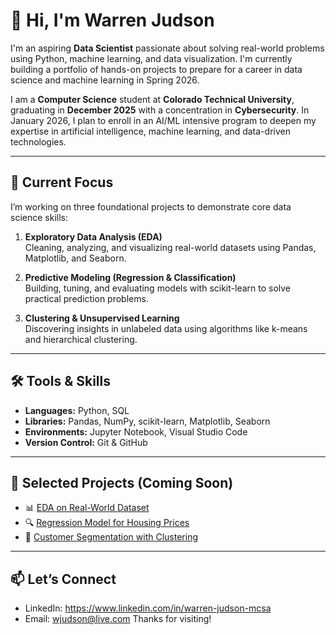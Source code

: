 # 👋 Hi, I'm Warren Judson

I'm an aspiring **Data Scientist** passionate about solving real-world problems using Python, machine learning, and data visualization. I'm currently building a portfolio of hands-on projects to prepare for a career in data science and machine learning in Spring 2026.

I am a **Computer Science** student at **Colorado Technical University**, graduating in **December 2025** with a concentration in **Cybersecurity**. In January 2026, I plan to enroll in an AI/ML intensive program to deepen my expertise in artificial intelligence, machine learning, and data-driven technologies.

---

## 🚀 Current Focus
I’m working on three foundational projects to demonstrate core data science skills:

1. **Exploratory Data Analysis (EDA)**  
   Cleaning, analyzing, and visualizing real-world datasets using Pandas, Matplotlib, and Seaborn.

2. **Predictive Modeling (Regression & Classification)**  
   Building, tuning, and evaluating models with scikit-learn to solve practical prediction problems.

3. **Clustering & Unsupervised Learning**  
   Discovering insights in unlabeled data using algorithms like k-means and hierarchical clustering.

---

## 🛠️ Tools & Skills
- **Languages:** Python, SQL  
- **Libraries:** Pandas, NumPy, scikit-learn, Matplotlib, Seaborn  
- **Environments:** Jupyter Notebook, Visual Studio Code  
- **Version Control:** Git & GitHub

---

## 📌 Selected Projects (Coming Soon)
- 📊 [EDA on Real-World Dataset](#)
- 🔍 [Regression Model for Housing Prices](#)
- 🎯 [Customer Segmentation with Clustering](#)

---

## 📫 Let’s Connect
- LinkedIn: https://www.linkedin.com/in/warren-judson-mcsa
- Email: wjudson@live.com
Thanks for visiting!

  

<!---
wjkaliman/wjkaliman is a ✨ special ✨ repository because its `README.md` (this file) appears on your GitHub profile.
You can click the Preview link to take a look at your changes.
--->
